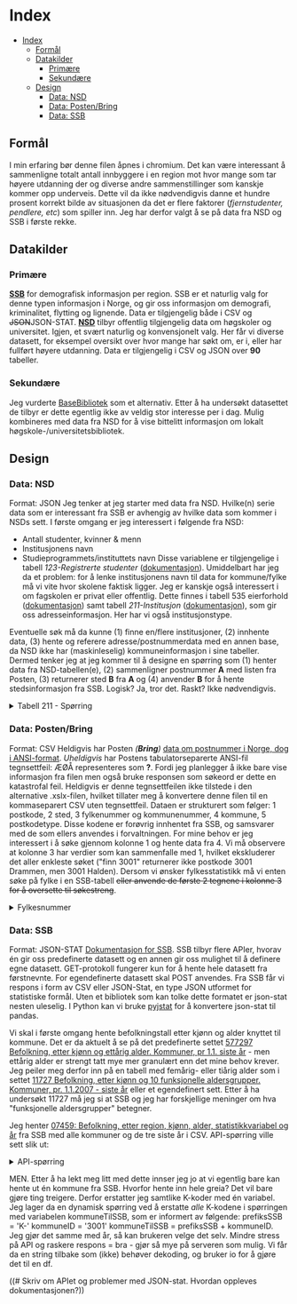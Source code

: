 # Index
- [Index](#index)
  - [Formål](#formål)
  - [Datakilder](#datakilder)
    - [Primære](#primære)
    - [Sekundære](#sekundære)
  - [Design](#design)
    - [Data: NSD](#data-nsd)
    - [Data: Posten/Bring](#data-postenbring)
    - [Data: SSB](#data-ssb)

## Formål
I min erfaring bør denne filen åpnes i chromium. Det kan være interessant å sammenligne totalt antall innbyggere i en region mot hvor mange som tar høyere utdanning der og diverse andre sammenstillinger som kanskje kommer opp underveis. Dette vil da ikke nødvendigvis danne et hundre prosent korrekt bilde av situasjonen da det er flere faktorer (_fjernstudenter, pendlere, etc_) som spiller inn. Jeg har derfor valgt å se på data fra NSD og SSB i første rekke.

## Datakilder
### Primære
[**SSB**](https://data.norge.no/datasets/e74957b7-d052-4d93-9afb-4a2fce65882f) for demografisk informasjon per region. SSB er et naturlig valg for denne typen informasjon i Norge, og gir oss informasjon om demografi, kriminalitet, flytting og lignende. Data er tilgjengelig både i CSV og ~~JSON~~JSON-STAT.
[**NSD**](https://data.norge.no/datasets/9efe2de1-1093-4662-a8cb-fd7907bae9bc) tilbyr offentlig tilgjengelig data om høgskoler og universitet. Igjen, et svært naturlig og konvensjonelt valg. Her får vi diverse datasett, for eksempel oversikt over hvor mange har søkt om, er i, eller har fullført høyere utdanning. Data er tilgjengelig i CSV og JSON over **90** tabeller.

### Sekundære
Jeg vurderte [BaseBibliotek](https://www.nb.no/basebibliotek/?lang=no) som et alternativ. Etter å ha undersøkt datasettet de tilbyr er dette egentlig ikke av veldig stor interesse per i dag. Mulig kombineres med data fra NSD for å vise bittelitt informasjon om lokalt høgskole-/universitetsbibliotek.

## Design
### Data: NSD
Format: JSON
Jeg tenker at jeg starter med data fra NSD. Hvilke(n) serie data som er interessant fra SSB er avhengig av hvilke data som kommer i NSDs sett. I første omgang er jeg interessert i følgende fra NSD:
- Antall studenter, kvinner & menn
- Institusjonens navn
- Studieprogrammets/instituttets navn
Disse variablene er tilgjengelige i tabell *123-Registrerte studenter* ([dokumentasjon](https://dbh.nsd.uib.no/dokumentasjon/tabell.action?tabellId=123)). Umiddelbart har jeg da et problem: for å lenke institusjonens navn til data for kommune/fylke må vi vite hvor skolene faktisk ligger. Jeg er kanskje også interessert i om fagskolen er privat eller offentlig. Dette finnes i tabell 535 eierforhold ([dokumentasjon](https://dbh.nsd.uib.no/dokumentasjon/tabell.action?tabellId=535)) samt tabell *211-Institusjon* ([dokumentasjon](https://dbh.nsd.uib.no/dokumentasjon/tabell.action?tabellId=211)), som gir oss adresseinformasjon. Her har vi også institusjonstype.

Eventuelle søk må da kunne (1) finne en/flere institusjoner, (2) innhente data, (3) hente og referere adresse/postnummerdata med en annen base, da NSD ikke har (maskinleselig) kommuneinformasjon i sine tabeller. Dermed tenker jeg at jeg kommer til å designe en spørring som (1) henter data fra NSD-tabellen(e), (2) sammenligner postnummer **A** med listen fra Posten, (3) returnerer sted **B** fra **A** og (4) anvender **B** for å hente stedsinformasjon fra SSB. Logisk? Ja, tror det. Raskt? Ikke nødvendigvis.
<details><summary>Tabell 211 - Spørring</summary>
{"tabell_id":211,"api_versjon":1,"statuslinje":"N","begrensning":"10000","kodetekst":"J","desimal_separator":".",
"variabler":["*"],
"sortBy":["Institusjonskode"],
"filter":[
   {
      "variabel": "Institusjonskode",
      "selection": {
         "filter": "all",
         "values": [
            "*"
         ],
         "exclude": [
            ""
         ]
      }
   }
]}
</details>

### Data: Posten/Bring
Format: CSV
Heldigvis har Posten *(**Bring**)* [data om postnummer i Norge, dog i ANSI-format](https://www.bring.no/radgivning/sende-noe/adressetjenester/postnummer). *Uheldigvis* har Postens tabulatorseparerte ANSI-fil tegnsettfeil: ÆØÅ representeres som **?**. Fordi jeg planlegger å ikke bare vise informasjon fra filen men også bruke responsen som søkeord er dette en katastrofal feil. Heldigvis er denne tegnsettfeilen ikke tilstede i den alternative .xslx-filen, hvilket tillater meg å konvertere denne filen til en kommaseparert CSV uten tegnsettfeil. Dataen er strukturert som følger: 1 postkode, 2 sted, 3 fylkenummer og kommunenummer, 4 kommune, 5 postkodetype. Disse kodene er forøvrig innhentet fra SSB, og samsvarer med de som ellers anvendes i forvaltningen. For mine behov er jeg interessert i å søke gjennom kolonne 1 og hente data fra 4. Vi må observere at kolonne 3 har verdier som kan sammenfalle med 1, hvilket ekskluderer det aller enkleste søket ("finn 3001" returnerer ikke postkode 3001 Drammen, men 3001 Halden). Dersom vi ønsker fylkesstatistikk må vi enten søke på fylke i en SSB-tabell ~~eller anvende de første 2 tegnene i kolonne 3 for å oversette til søkestreng~~.

<details><summary>Fylkesnummer</summary>
03 Oslo, 11 Rogaland, 15 Møre og Romsdal, 18 Nordland, 21 Svalbard, 22 Jan Mayen, 30 Viken, 34 Innlandet, 38 Vestfold og Telemark, 42 Agder, 46 Vestland, 50 Trøndelag, 54 Troms og Finnmark.
</details>

### Data: SSB
Format: JSON-STAT
[Dokumentasjon for SSB](https://www.ssb.no/omssb/tjenester-og-verktoy/api/px-api/_attachment/248256?). SSB tilbyr flere APIer, hvorav én gir oss predefinerte datasett og en annen gir oss mulighet til å definere egne datasett. GET-protokoll fungerer kun for å hente hele datasett fra førstnevnte. For egendefinerte datasett skal POST anvendes. Fra SSB får vi respons i form av CSV eller JSON-Stat, en type JSON utformet for statistiske formål. Uten et bibliotek som kan tolke dette formatet er json-stat nesten uleselig. I Python kan vi bruke [pyjstat](https://pypi.org/project/pyjstat/) for å konvertere json-stat til pandas.

Vi skal i første omgang hente befolkningstall etter kjønn og alder knyttet til kommune. Det er da aktuelt å se på det predefinerte settet [577297 Befolkning, etter kjønn og ettårig alder. Kommuner, pr 1.1. siste år](http://data.ssb.no/api/v0/dataset/577297.csv?lang=no) - men ettårig alder er strengt tatt mye mer granulært enn det mine behov krever. Jeg peiler meg derfor inn på en tabell med femårig- eller tiårig alder som i settet [11727 Befolkning, etter kjønn og 10 funksjonelle aldersgrupper. Kommuner, pr. 1.1.2007 - siste år](http://data.ssb.no/api/v0/dataset/85699.csv?lang=no) eller et egendefinert sett. Etter å ha undersøkt 11727 må jeg si at SSB og jeg har forskjellige meninger om hva "funksjonelle aldersgrupper" betegner.

Jeg henter [07459: Befolkning, etter region, kjønn, alder, statistikkvariabel og år](https://data.ssb.no/api/v0/no/table/07459/) fra SSB med alle kommuner og de tre siste år i CSV. API-spørring ville sett slik ut:
<details><summary>API-spørring</summary>
https://data.ssb.no/api/v0/no/table/07459/
{
  "query": [
    {
      "code": "Region",
      "selection": {
        "filter": "agg:KommSummer",
        "values": [
          "K-3001",
          "K-3002",
          "K-3003",
          "K-3004",
          "K-3005",
          "K-3006",
          "K-3007",
          "K-3011",
          "K-3012",
          "K-3013",
          "K-3014",
          "K-3015",
          "K-3016",
          "K-3017",
          "K-3018",
          "K-3019",
          "K-3020",
          "K-3021",
          "K-3022",
          "K-3023",
          "K-3024",
          "K-3025",
          "K-3026",
          "K-3027",
          "K-3028",
          "K-3029",
          "K-3030",
          "K-3031",
          "K-3032",
          "K-3033",
          "K-3034",
          "K-3035",
          "K-3036",
          "K-3037",
          "K-3038",
          "K-3039",
          "K-3040",
          "K-3041",
          "K-3042",
          "K-3043",
          "K-3044",
          "K-3045",
          "K-3046",
          "K-3047",
          "K-3048",
          "K-3049",
          "K-3050",
          "K-3051",
          "K-3052",
          "K-3053",
          "K-3054",
          "K-0301",
          "K-3401",
          "K-3403",
          "K-3405",
          "K-3407",
          "K-3411",
          "K-3412",
          "K-3413",
          "K-3414",
          "K-3415",
          "K-3416",
          "K-3417",
          "K-3418",
          "K-3419",
          "K-3420",
          "K-3421",
          "K-3422",
          "K-3423",
          "K-3424",
          "K-3425",
          "K-3426",
          "K-3427",
          "K-3428",
          "K-3429",
          "K-3430",
          "K-3431",
          "K-3432",
          "K-3433",
          "K-3434",
          "K-3435",
          "K-3436",
          "K-3437",
          "K-3438",
          "K-3439",
          "K-3440",
          "K-3441",
          "K-3442",
          "K-3443",
          "K-3446",
          "K-3447",
          "K-3448",
          "K-3449",
          "K-3450",
          "K-3451",
          "K-3452",
          "K-3453",
          "K-3454",
          "K-3801",
          "K-3802",
          "K-3803",
          "K-3804",
          "K-3805",
          "K-3806",
          "K-3807",
          "K-3808",
          "K-3811",
          "K-3812",
          "K-3813",
          "K-3814",
          "K-3815",
          "K-3816",
          "K-3817",
          "K-3818",
          "K-3819",
          "K-3820",
          "K-3821",
          "K-3822",
          "K-3823",
          "K-3824",
          "K-3825",
          "K-4201",
          "K-4202",
          "K-4203",
          "K-4204",
          "K-4205",
          "K-4206",
          "K-4207",
          "K-4211",
          "K-4212",
          "K-4213",
          "K-4214",
          "K-4215",
          "K-4216",
          "K-4217",
          "K-4218",
          "K-4219",
          "K-4220",
          "K-4221",
          "K-4222",
          "K-4223",
          "K-4224",
          "K-4225",
          "K-4226",
          "K-4227",
          "K-4228",
          "K-1101",
          "K-1103",
          "K-1106",
          "K-1108",
          "K-1111",
          "K-1112",
          "K-1114",
          "K-1119",
          "K-1120",
          "K-1121",
          "K-1122",
          "K-1124",
          "K-1127",
          "K-1130",
          "K-1133",
          "K-1134",
          "K-1135",
          "K-1144",
          "K-1145",
          "K-1146",
          "K-1149",
          "K-1151",
          "K-1160",
          "K-4601",
          "K-4602",
          "K-4611",
          "K-4612",
          "K-4613",
          "K-4614",
          "K-4615",
          "K-4616",
          "K-4617",
          "K-4618",
          "K-4619",
          "K-4620",
          "K-4621",
          "K-4622",
          "K-4623",
          "K-4624",
          "K-4625",
          "K-4626",
          "K-4627",
          "K-4628",
          "K-4629",
          "K-4630",
          "K-4631",
          "K-4632",
          "K-4633",
          "K-4634",
          "K-4635",
          "K-4636",
          "K-4637",
          "K-4638",
          "K-4639",
          "K-4640",
          "K-4641",
          "K-4642",
          "K-4643",
          "K-4644",
          "K-4645",
          "K-4646",
          "K-4647",
          "K-4648",
          "K-4649",
          "K-4650",
          "K-4651",
          "K-1505",
          "K-1506",
          "K-1507",
          "K-1511",
          "K-1514",
          "K-1515",
          "K-1516",
          "K-1517",
          "K-1520",
          "K-1525",
          "K-1528",
          "K-1531",
          "K-1532",
          "K-1535",
          "K-1539",
          "K-1547",
          "K-1554",
          "K-1557",
          "K-1560",
          "K-1563",
          "K-1566",
          "K-1573",
          "K-1576",
          "K-1577",
          "K-1578",
          "K-1579",
          "K-5001",
          "K-5006",
          "K-5007",
          "K-5014",
          "K-5020",
          "K-5021",
          "K-5022",
          "K-5025",
          "K-5026",
          "K-5027",
          "K-5028",
          "K-5029",
          "K-5031",
          "K-5032",
          "K-5033",
          "K-5034",
          "K-5035",
          "K-5036",
          "K-5037",
          "K-5038",
          "K-5041",
          "K-5042",
          "K-5043",
          "K-5044",
          "K-5045",
          "K-5046",
          "K-5047",
          "K-5049",
          "K-5052",
          "K-5053",
          "K-5054",
          "K-5055",
          "K-5056",
          "K-5057",
          "K-5058",
          "K-5059",
          "K-5060",
          "K-5061",
          "K-1804",
          "K-1806",
          "K-1811",
          "K-1812",
          "K-1813",
          "K-1815",
          "K-1816",
          "K-1818",
          "K-1820",
          "K-1822",
          "K-1824",
          "K-1825",
          "K-1826",
          "K-1827",
          "K-1828",
          "K-1832",
          "K-1833",
          "K-1834",
          "K-1835",
          "K-1836",
          "K-1837",
          "K-1838",
          "K-1839",
          "K-1840",
          "K-1841",
          "K-1845",
          "K-1848",
          "K-1851",
          "K-1853",
          "K-1856",
          "K-1857",
          "K-1859",
          "K-1860",
          "K-1865",
          "K-1866",
          "K-1867",
          "K-1868",
          "K-1870",
          "K-1871",
          "K-1874",
          "K-1875",
          "K-5401",
          "K-5402",
          "K-5403",
          "K-5404",
          "K-5405",
          "K-5406",
          "K-5411",
          "K-5412",
          "K-5413",
          "K-5414",
          "K-5415",
          "K-5416",
          "K-5417",
          "K-5418",
          "K-5419",
          "K-5420",
          "K-5421",
          "K-5422",
          "K-5423",
          "K-5424",
          "K-5425",
          "K-5426",
          "K-5427",
          "K-5428",
          "K-5429",
          "K-5430",
          "K-5432",
          "K-5433",
          "K-5434",
          "K-5435",
          "K-5436",
          "K-5437",
          "K-5438",
          "K-5439",
          "K-5440",
          "K-5441",
          "K-5442",
          "K-5443",
          "K-5444",
          "K-21-22",
          "K-23",
          "K-Rest"
        ]
      }
    },
    {
      "code": "Kjonn",
      "selection": {
        "filter": "item",
        "values": [
          "1",
          "2"
        ]
      }
    },
    {
      "code": "Alder",
      "selection": {
        "filter": "agg:TiAarigGruppering",
        "values": [
          "F00-09",
          "F10-19",
          "F20-29",
          "F30-39",
          "F40-49",
          "F50-59",
          "F60-69",
          "F70-79",
          "F80-89",
          "F90-99",
          "F100G10+"
        ]
      }
    },
    {
      "code": "Tid",
      "selection": {
        "filter": "item",
        "values": [
          "2018",
          "2019",
          "2020"
        ]
      }
    }
  ],
  "response": {
    "format": "csv2"
  }
}
</details>

MEN. Etter å ha lekt meg litt med dette innser jeg jo at vi egentlig bare kan hente ut én kommune fra SSB. Hvorfor hente inn hele greia? Det vil bare gjøre ting treigere. Derfor erstatter jeg samtlike K-koder med én variabel. Jeg lager da en dynamisk spørring ved å erstatte *alle* K-kodene i spørringen med variabelen kommuneTilSSB, som er informert av følgende: prefiksSSB = 'K-' kommuneID = '3001' kommuneTilSSB = prefiksSSB + kommuneID. Jeg gjør det samme med år, så kan brukeren velge det selv. Mindre stress på API og raskere respons = bra - gjør så mye på serveren som mulig. Vi får da en string tilbake som (ikke) behøver dekoding, og bruker io for å gjøre det til en df.

((# Skriv om APIet og problemer med JSON-stat. Hvordan oppleves dokumentasjonen?))